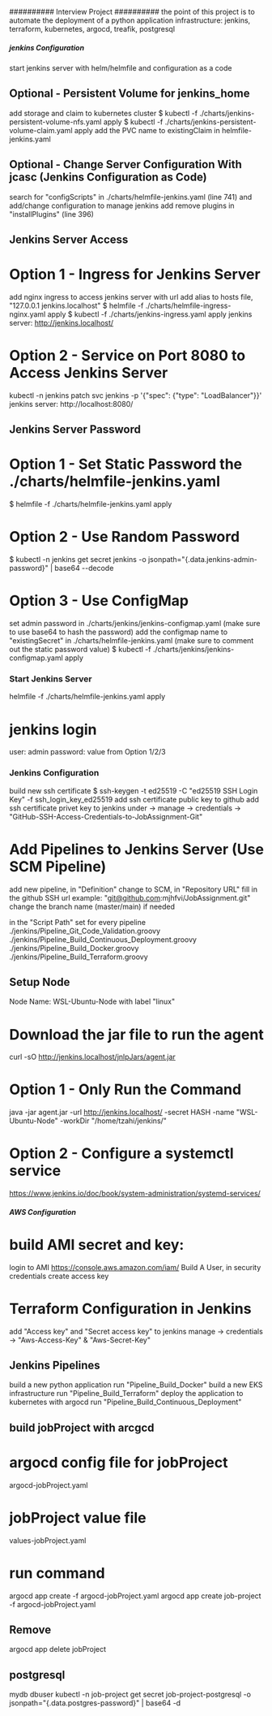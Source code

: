 ##########  Interview Project ##########
the point of this project is to automate the deployment of a python application
infrastructure:
jenkins, terraform, kubernetes, argocd, treafik, postgresql

##### jenkins Configuration #####
start jenkins server with helm/helmfile and configuration as a code

## Optional - Persistent Volume for jenkins_home
add storage and claim to kubernetes cluster
$ kubectl -f ./charts/jenkins-persistent-volume-nfs.yaml apply
$ kubectl -f ./charts/jenkins-persistent-volume-claim.yaml apply
add the PVC name to existingClaim in helmfile-jenkins.yaml

## Optional - Change Server Configuration With jcasc (Jenkins Configuration as Code)
search for "configScripts" in ./charts/helmfile-jenkins.yaml (line 741)
and add/change configuration to manage jenkins
add remove plugins in "installPlugins" (line 396)

## Jenkins Server Access
# Option 1 - Ingress for Jenkins Server
add nginx ingress to access jenkins server with url
add alias to hosts file, "127.0.0.1  jenkins.localhost"
$ helmfile -f ./charts/helmfile-ingress-nginx.yaml apply
$ kubectl -f ./charts/jenkins-ingress.yaml apply
jenkins server: http://jenkins.localhost/

# Option 2 - Service on Port 8080 to Access Jenkins Server
kubectl -n jenkins patch svc jenkins -p '{"spec": {"type": "LoadBalancer"}}'
jenkins server: http://localhost:8080/

## Jenkins Server Password
# Option 1 - Set Static Password the ./charts/helmfile-jenkins.yaml
$ helmfile -f ./charts/helmfile-jenkins.yaml apply

# Option 2 - Use Random Password
$ kubectl -n jenkins get secret jenkins -o jsonpath="{.data.jenkins-admin-password}" | base64 --decode

# Option 3 - Use ConfigMap
set admin password in ./charts/jenkins/jenkins-configmap.yaml (make sure to use base64 to hash the password)
add the configmap name to "existingSecret" in ./charts/helmfile-jenkins.yaml (make sure to comment out the static password value)
$ kubectl -f ./charts/jenkins/jenkins-configmap.yaml apply

### Start Jenkins Server ###
helmfile -f ./charts/helmfile-jenkins.yaml apply

# jenkins login
user: admin
password: value from Option 1/2/3

### Jenkins Configuration ###
build new ssh certificate
$ ssh-keygen -t ed25519 -C "ed25519 SSH Login Key" -f ssh_login_key_ed25519
add ssh certificate public key to github
add ssh certificate privet key to jenkins under -> manage -> credentials -> "GitHub-SSH-Access-Credentials-to-JobAssignment-Git"

# Add Pipelines to Jenkins Server (Use SCM Pipeline)
add new pipeline, in "Definition" change to SCM, in "Repository URL" fill in the github SSH url example: "git@github.com:mjhfvi/JobAssignment.git"
change the branch name (master/main) if needed

in the "Script Path" set for every pipeline
./jenkins/Pipeline_Git_Code_Validation.groovy
./jenkins/Pipeline_Build_Continuous_Deployment.groovy
./jenkins/Pipeline_Build_Docker.groovy
./jenkins/Pipeline_Build_Terraform.groovy

## Setup Node
Node Name: WSL-Ubuntu-Node with label "linux"
# Download the jar file to run the agent
curl -sO http://jenkins.localhost/jnlpJars/agent.jar

# Option 1 - Only Run the Command
java -jar agent.jar -url http://jenkins.localhost/ -secret HASH -name "WSL-Ubuntu-Node" -workDir "/home/tzahi/jenkins/"

# Option 2 - Configure a systemctl service
https://www.jenkins.io/doc/book/system-administration/systemd-services/

##### AWS Configuration #####
# build AMI secret and key:
login to AMI https://console.aws.amazon.com/iam/
Build A User, in security credentials create access key

# Terraform Configuration in Jenkins
add "Access key" and "Secret access key" to jenkins manage -> credentials -> "Aws-Access-Key" & "Aws-Secret-Key"

## Jenkins Pipelines
build a new python application run "Pipeline_Build_Docker"
build a new EKS infrastructure run "Pipeline_Build_Terraform"
deploy the application to kubernetes with argocd run "Pipeline_Build_Continuous_Deployment"




## build jobProject with arcgcd
# argocd config file for jobProject
argocd-jobProject.yaml

# jobProject value file
values-jobProject.yaml

# run command
argocd app create -f argocd-jobProject.yaml
argocd app create job-project -f argocd-jobProject.yaml


## Remove
argocd app delete jobProject

## postgresql
mydb
dbuser
kubectl -n job-project get secret job-project-postgresql -o jsonpath="{.data.postgres-password}" | base64 -d

